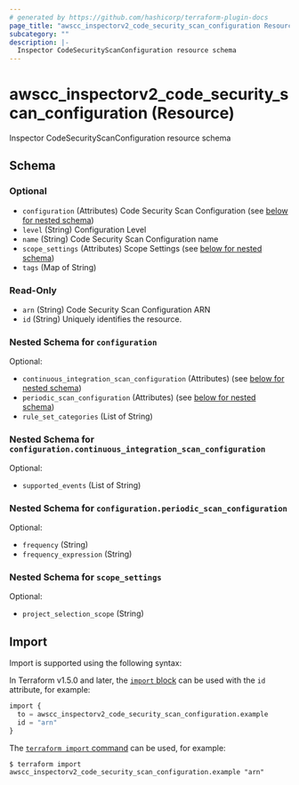 ```yaml
---
# generated by https://github.com/hashicorp/terraform-plugin-docs
page_title: "awscc_inspectorv2_code_security_scan_configuration Resource - terraform-provider-awscc"
subcategory: ""
description: |-
  Inspector CodeSecurityScanConfiguration resource schema
---
```


# awscc_inspectorv2_code_security_scan_configuration (Resource)

Inspector CodeSecurityScanConfiguration resource schema



<!-- schema generated by tfplugindocs -->
## Schema

### Optional

- `configuration` (Attributes) Code Security Scan Configuration (see [below for nested schema](#nestedatt--configuration))
- `level` (String) Configuration Level
- `name` (String) Code Security Scan Configuration name
- `scope_settings` (Attributes) Scope Settings (see [below for nested schema](#nestedatt--scope_settings))
- `tags` (Map of String)

### Read-Only

- `arn` (String) Code Security Scan Configuration ARN
- `id` (String) Uniquely identifies the resource.

<a id="nestedatt--configuration"></a>
### Nested Schema for `configuration`

Optional:

- `continuous_integration_scan_configuration` (Attributes) (see [below for nested schema](#nestedatt--configuration--continuous_integration_scan_configuration))
- `periodic_scan_configuration` (Attributes) (see [below for nested schema](#nestedatt--configuration--periodic_scan_configuration))
- `rule_set_categories` (List of String)

<a id="nestedatt--configuration--continuous_integration_scan_configuration"></a>
### Nested Schema for `configuration.continuous_integration_scan_configuration`

Optional:

- `supported_events` (List of String)


<a id="nestedatt--configuration--periodic_scan_configuration"></a>
### Nested Schema for `configuration.periodic_scan_configuration`

Optional:

- `frequency` (String)
- `frequency_expression` (String)



<a id="nestedatt--scope_settings"></a>
### Nested Schema for `scope_settings`

Optional:

- `project_selection_scope` (String)

## Import

Import is supported using the following syntax:

In Terraform v1.5.0 and later, the [`import` block](https://developer.hashicorp.com/terraform/language/import) can be used with the `id` attribute, for example:

```terraform
import {
  to = awscc_inspectorv2_code_security_scan_configuration.example
  id = "arn"
}
```

The [`terraform import` command](https://developer.hashicorp.com/terraform/cli/commands/import) can be used, for example:

```shell
$ terraform import awscc_inspectorv2_code_security_scan_configuration.example "arn"
```
